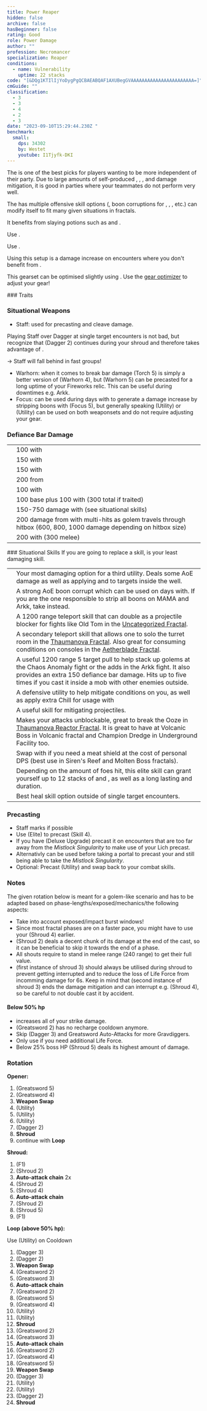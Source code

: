 ```yaml
---
title: Power Reaper
hidden: false
archive: false
hasBeginner: false
rating: Good
role: Power Damage
author: ""
profession: Necromancer
specialization: Reaper
conditions:
  - name: Vulnerability
    uptime: 22 stacks
code: "[&DQg1KTIlIjYoDygPgQCBAEABQAF1AXUBegGVAAAAAAAAAAAAAAAAAAAAAAA=]"
cmGuide: ""
classification:
  - 3
  - 3
  - 4
  - 2
  - 3
date: "2023-09-10T15:29:44.230Z "
benchmark:
  small:
    dps: 34302
    by: Westet
    youtube: I1Tjyfk-DKI
---
```

The <Specialization name="Reaper" text="Power Reaper"/> is one of the best picks for players wanting to be more independent of their party. Due to large amounts of self-produced <Condition name="Vulnerability"/>, <Boon name="Quickness"/>, <Boon name="Might"/>, <Boon name="Stability"/> and damage mitigation, it is good in parties where your teammates do not perform very well.

The <Specialization name="Reaper" text="Power Reaper" /> has multiple offensive skill
options (<Control name="Pull" />, boon corruptions for <Instability name="No Pain, No Gain" />
, <Condition name="Blinded" />, <Condition name="Immobile" />, etc.) <Specialization
  name="Reaper" 
  text="Power Reaper"
/> can modify itself to fit many given situations in fractals.

It benefits from slaying potions such as <Item id="50082"/> and <Item name="Impact" type="Sigil"/>.

<Divider text="Equipment" />   

<CharacterWithAr>
<Character title="Impact Sigil " gear='{"attributes":{"profession":"Necromancer","specialization":"Reaper","data":{"Health":23812,"Armor":2192,"Power":3622,"Precision":2155,"Toughness":1225,"Vitality":1533,"Ferocity":1330,"Condition  Damage":500,"Expertise":0,"Concentration":225,"Healing Power":0,"Agony Resistance":150,"Condition Duration":0,"Boon Duration":0.15,"Critical Chance":1,"Critical Damage":2.3866666666666667,"Power Coefficient":1658,"Power2 Coefficient":2696,"Burning Coefficient":0,"Bleeding Coefficient":0.31,"Poison Coefficient":2.1,"Torment Coefficient":0,"Confusion Coefficient":0,"Flat DPS":0,"Siphon Base Coefficient":139.75,"Alternative Ferocity":300,"Alternative Power":3622,"Alternative Critical Chance":1,"Alternative Critical Damage":2.586666666666667,"Effective Power":23537.565471817838,"NonCrit Effective Power":9862.108437912502,"Power DPS":15027.06336244666,"Alternative Effective Power":29336.48523331039,"Power2 DPS":30454.818709666855,"Siphon DPS":153.72500000000002,"Bleeding Damage":81.25,"Bleeding Stacks":0.31,"Bleeding DPS":25.1875,"Burning Damage":325.78125,"Burning Stacks":0,"Burning DPS":0,"Confusion Damage":87.946875,"Confusion Stacks":0,"Confusion DPS":0,"Poison Damage":99.21875,"Poison Stacks":2.1,"Poison DPS":208.359375,"Torment Damage":120,"Torment Stacks":0,"Torment DPS":0,"Damage":45869.15394711351,"Effective Health":103872445.77114429,"Survivability":52807.54741796863,"Effective Healing":390,"Healing":390}},"armor":{"weight":"Light","helmAffix":"Assassin","helmRuneId":74978,"helmRune":"Dragonhunter","helmRuneCount":6,"helmInfusionId":37131,"shouldersAffix":"Berserker","shouldersRuneId":74978,"shouldersRune":"Dragonhunter","shouldersRuneCount":6,"shouldersInfusionId":37131,"coatAffix":"Berserker","coatRuneId":74978,"coatRune":"Dragonhunter","coatRuneCount":6,"coatInfusionId":37131,"glovesAffix":"Berserker","glovesRuneId":74978,"glovesRune":"Dragonhunter","glovesRuneCount":6,"glovesInfusionId":37131,"leggingsAffix":"Berserker","leggingsRuneId":74978,"leggingsRune":"Dragonhunter","leggingsRuneCount":6,"leggingsInfusionId":37131,"bootsAffix":"Berserker","bootsRuneId":74978,"bootsRune":"Dragonhunter","bootsRuneCount":6,"bootsInfusionId":37131},"weapon":{"weapon1MainId":30689,"weapon1MainType":"Greatsword","weapon1MainSigil1Id":24615,"weapon1MainAffix":"Berserker","weapon1MainInfusion1Id":37131,"weapon1MainInfusion2Id":37131,"weapon1MainSigil2Id":24868,"weapon2MainId":30698,"weapon2MainType":"Staff","weapon2MainSigil1Id":24615,"weapon2MainAffix":"Berserker","weapon2MainInfusion1Id":37131,"weapon2MainInfusion2Id":37131,"weapon2MainSigil2Id":24868},"backAndTrinket":{"backItemAffix":"Assassin","backItemInfusion1Id":37131,"backItemInfusion2Id":37131,"amuletAffix":"Berserker","ring1Affix":"Assassin","ring1Infusion1Id":37131,"ring1Infusion2Id":37131,"ring1Infusion3Id":37131,"ring2Affix":"Assassin","ring2Infusion1Id":37131,"ring2Infusion2Id":37131,"ring2Infusion3Id":37131,"accessory1Affix":"Assassin","accessory1InfusionId":37131,"accessory2Affix":"Assassin","accessory2InfusionId":37131},"consumables":{"foodId":91805,"utilityId":77569},"skills":{"healId":10547,"utility1Id":10546,"utility2Id":10607,"utility3Id":29414,"eliteId":10646},"assumedBuffs":{"value":[{"id":"might","type":"Boon"},{"id":"fury","type":"Boon"},{"id":"protection","type":"Boon"},{"id":"vulnerability","type":"Condition"},{"id":"jade-bot","gw2id":96613,"type":"Item"},{"id":"omnipotion","gw2id":79722,"type":"Item"}]},"traits":{"selection":[[914,829,853],[875,894,893],[2020,1969,2021]],"lines":[53,50,34]}}'>

Use <Item id="100947"/>.

</Character>
<Character title="Accuracy Sigil" gear='{"attributes":{"profession":"Necromancer","specialization":"Reaper","data":{"Health":23812,"Armor":2192,"Power":3767,"Precision":2005,"Toughness":1225,"Vitality":1533,"Ferocity":1330,"Condition Damage":500,"Expertise":0,"Concentration":225,"Healing Power":0,"Agony Resistance":150,"Condition Duration":0,"Boon Duration":0.15,"Critical Chance":0.9985714285714286,"Critical Damage":2.3866666666666667,"Power Coefficient":1658,"Power2 Coefficient":2696,"Burning Coefficient":0,"Bleeding Coefficient":0.31,"Poison Coefficient":2.1,"Torment Coefficient":0,"Confusion Coefficient":0,"Flat DPS":0,"Siphon Base Coefficient":139.75,"Alternative Ferocity":300,"Alternative Power":3767,"Alternative Critical Chance":0.9985714285714286,"Alternative Critical Damage":2.586666666666667,"Effective Power":22343.74834794143,"NonCrit Effective Power":9369.682643750002,"Power DPS":14264.895941812434,"Alternative Effective Power":27845.251209045684,"Power2 DPS":28906.737489251896,"Siphon DPS":153.72500000000002,"Bleeding Damage":81.25,"Bleeding Stacks":0.31,"Bleeding DPS":25.1875,"Burning Damage":325.78125,"Burning Stacks":0,"Burning DPS":0,"Confusion Damage":87.946875,"Confusion Stacks":0,"Confusion DPS":0,"Poison Damage":99.21875,"Poison Stacks":2.1,"Poison DPS":208.359375,"Torment Damage":120,"Torment Stacks":0,"Torment DPS":0,"Damage":43558.90530606433,"Effective Health":103872445.77114429,"Survivability":52807.54741796863,"Effective Healing":390,"Healing":390}},"armor":{"weight":"Light","helmAffix":"Assassin","helmRuneId":74978,"helmRune":"Dragonhunter","helmRuneCount":6,"helmInfusionId":37131,"shouldersAffix":"Berserker","shouldersRuneId":74978,"shouldersRune":"Dragonhunter","shouldersRuneCount":6,"shouldersInfusionId":37131,"coatAffix":"Berserker","coatRuneId":74978,"coatRune":"Dragonhunter","coatRuneCount":6,"coatInfusionId":37131,"glovesAffix":"Berserker","glovesRuneId":74978,"glovesRune":"Dragonhunter","glovesRuneCount":6,"glovesInfusionId":37131,"leggingsAffix":"Assassin","leggingsRuneId":74978,"leggingsRune":"Dragonhunter","leggingsRuneCount":6,"leggingsInfusionId":37131,"bootsAffix":"Berserker","bootsRuneId":74978,"bootsRune":"Dragonhunter","bootsRuneCount":6,"bootsInfusionId":37131},"weapon":{"weapon1MainId":30689,"weapon1MainType":"Greatsword","weapon1MainSigil1Id":24615,"weapon1MainAffix":"Berserker","weapon1MainInfusion1Id":37131,"weapon1MainInfusion2Id":37131,"weapon1MainSigil2Id":24618,"weapon2MainId":30698,"weapon2MainType":"Staff","weapon2MainSigil1Id":24615,"weapon2MainAffix":"Berserker","weapon2MainInfusion1Id":37131,"weapon2MainInfusion2Id":37131,"weapon2MainSigil2Id":24618},"backAndTrinket":{"backItemAffix":"Berserker","backItemInfusion1Id":37131,"backItemInfusion2Id":37131,"amuletAffix":"Berserker","ring1Affix":"Berserker","ring1Infusion1Id":37131,"ring1Infusion2Id":37131,"ring1Infusion3Id":37131,"ring2Affix":"Berserker","ring2Infusion1Id":37131,"ring2Infusion2Id":37131,"ring2Infusion3Id":37131,"accessory1Affix":"Berserker","accessory1InfusionId":37131,"accessory2Affix":"Berserker","accessory2InfusionId":37131},"consumables":{"foodId":91805,"utilityId":77569},"skills":{"healId":10547,"utility1Id":10546,"utility2Id":10607,"utility3Id":29414,"eliteId":10646},"assumedBuffs":{"value":[{"id":"might","type":"Boon"},{"id":"fury","type":"Boon"},{"id":"protection","type":"Boon"},{"id":"vulnerability","type":"Condition"},{"id":"jade-bot","gw2id":96613,"type":"Item"},{"id":"omnipotion","gw2id":79722,"type":"Item"}]},"traits":{"selection":[[914,829,853],[875,894,893],[2020,1969,2021]],"lines":[53,50,34]}}'>

Use <Item id="100947"/>.

Using this setup is a damage increase on encounters where you don't benefit from <Effect name="Exposed"/>.

This gearset can be optimised slightly using <Item id="37132"/>. Use the [gear optimizer](https://optimizer.discretize.eu/) to adjust your gear!

</Character>
</CharacterWithAr>

<Divider text="Build" />  

<Grid>
<GridItem sm="7">
### Traits

<Traits traits1Id="53" traits1="Spite" traits1SelectedIds="914,829,853" traits2Id="50" traits2="Soul Reaping" traits2SelectedIds="875,894,893" traits3Id="34" traits3="Reaper" traits3SelectedIds="2020,1969,2021"/>

### Situational Weapons

- Staff: used for precasting and cleave damage. 

Playing Staff over Dagger at single target encounters is not bad, but recognize that <Skill name="Life Siphon" /> (Dagger 2) continues during your shroud and therefore takes advantage of <Trait name="Death Perception"/>. 

-> Staff will fall behind in fast groups!

- Warhorn: when it comes to break bar damage <Skill name="Oppressive Collapse" /> (Torch 5) is simply a better version of <Skill name="Wail of Doom" /> (Warhorn 4), but <Skill name="Locust Swarm" /> (Warhorn 5) can be precasted for a long uptime of your Fireworks relic.
This can be useful during downtimes e.g. Arkk.
- Focus: can be used during days with <Instability name="No Pain, No Gain" /> to generate a damage increase by stripping boons with  <Skill name="Spinal Shivers" /> (Focus 5), but generally speaking <Skill name="Well of Corruption" /> (Utility) or <Skill name="Corrupt Boon" /> (Utility) can be used on both weaponsets and do not require adjusting your gear.

### Defiance Bar Damage

|                                                                        |                                                                            |
| ---------------------------------------------------------------------- | -------------------------------------------------------------------------- |
| <Skill name="Terrify"/>                         | 100 with <Condition name="Fear"/>                                          |
| <Skill name="Executioners Scythe"/>             | 150 with <Control name="Stun"/> 
| <Skill name="Grasping Darkness"/>               | 150 with <Control name="Pull"/>
| <Skill name="Oppressive Collapse"/>               | 200 from <Effect name="knockdown"/>
| <Skill name="Reaper's Mark"/>                   | 100 with <Condition name="Fear"/>
| <Skill name="Wail of Doom"/>                    | 100 base plus 100 with <Condition name="Fear"/> (300 total if traited)   |
| <Skill name="Spectral Grasp"/>                    | 150-750 damage with <Control name="Pull"/> (see situational skills)   |
| <Skill name="Charge" profession="necromancer"/> | 200 damage from <Effect name="knockdown"/> with multi-hits as golem travels through hitbox (600, 800, 1000 damage depending on hitbox size)  |
| <Skill name="Chilled to the Bone!"/>             | 200 with <Control name="Stun"/> (300 melee)


</GridItem>

<GridItem sm="5">
### Situational Skills

<Warning>
  If you are going to replace a skill, <Skill name="Well of Darkness" /> is your
  least damaging skill.
</Warning>

|                                                               |                                                                                                                                                                                                                                                      |
|---------------------------------------------------------------|------------------------------------------------------------------------------------------------------------------------------------------------------------------------------------------------------------------------------------------------------|
| <Skill name="Well of Darkness" size="big" disableText/>       | Your most damaging option for a third utility. Deals some AoE damage as well as applying <Condition name="Blinded" text="Blind"/> and <Condition name="Chilled" text="Chill"/> to targets inside the well.                                           |
| <Skill name="Well of Corruption" size="big" disableText/>     | A strong AoE boon corrupt which can be used on days with<Instability name="No Pain, No Gain" />. If you are the one responsible to strip all boons on MAMA and Arkk, take <Skill name="Corrupt Boon"/> instead.                                                                                                                                                     |
| <Skill name="Summon flesh Wurm" size="big" disableText/>      | A 1200 range teleport skill that can double as a projectile blocker for fights like Old Tom in the [Uncategorized Fractal](/fractals/uncategorized).                                                                                                 |
| <Skill name="Spectral Walk " size="big" disableText/>         | A secondary teleport skill that allows one to solo the turret room in the [Thaumanova Fractal](/fractals/thaumanova-reactor). Also great for consuming conditions on consoles in the [Aetherblade Fractal](/fractals/aetherblade).                   |
| <Skill name="Spectral Grasp" size="big" disableText/>         | A useful 1200 range 5 target pull to help stack up golems at the Chaos Anomaly fight or the adds in the Arkk fight. It also provides an extra 150 defiance bar damage. Hits up to five times if you cast it inside a mob with other enemies outside. |
| <Skill name="Suffer" size="big" disableText/>                 | A defensive utility to help mitigate conditions on you, as well as apply extra Chill for usage with <Trait name="Cold Shoulder"/>                                                                                                                    |
| <Skill name="Corrosive Poison Cloud" size="big" disableText/> | A useful skill for mitigating projectiles.                                                                                                                                                                                                           |
| <Skill name="Nothing Can Save You" size="big" disableText/>   | Makes your attacks unblockable, great to break the Ooze in [Thaumanova Reactor Fractal](/fractals/thaumanova-reactor). It is great to have at Volcanic Boss in Volcanic fractal and Champion Dredge in Underground Facility too.                     |
| <Skill name="Rise!" size="big" disableText/>                  | Swap with <Skill name="Well of Darkness"/> if you need a meat shield at the cost of personal DPS (best use in Siren's Reef and Molten Boss fractals).                                                                                                |
| <Skill name="Chilled to the Bone!" size="big" disableText/>   | Depending on the amount of foes hit, this elite skill can grant yourself up to 12 stacks of <Boon name="Stability"/> and <Boon name="Might"/>, as well as a long lasting <Boon name="Quickness"/> and <Boon name="Fury"/> duration.                  |
| <Skill name="Your Soul is mine!" size="big" disableText/>   | Best heal skill option outside of single target encounters.                  |

</GridItem>
</Grid>

<Divider text="Skill Usage" />

### Precasting

- Staff marks if possible
- Use <Skill name="Lich Form"/> (Elite) to precast <Skill id="10636"/> (Skill 4).
- If you have <Skill name="Mistfire Wolf" /> (Deluxe Upgrade) precast it on encounters that are too far away from the _Mistlock Singularity_ to make use of your Lich precast.
- Alternativly <Skill name="Spectral Walk"/> can be used before taking a portal to precast your <Skill id="10636"/> and still being able to take the _Mistlock Singularity_.
- Optional: Precast <Skill name="Rise" /> (Utility) and swap back to your combat skills.

### Notes

The given rotation below is meant for a golem-like scenario and has to be adapted based on phase-lengths/exposed/mechanics/the following aspects: 

- Take into account exposed/impact burst windows! 
- Since most fractal phases are on a faster pace, you might have to use your <Skill name="Soul Spiral" /> (Shroud 4) earlier. 
- <Skill name="Deaths Charge" /> (Shroud 2) deals a decent chunk of its damage at the end of the cast, so it can be beneficial to skip it towards the end of a phase.
- All shouts require to stand in melee range (240 range) to get their full value.
- <Skill name="Infusing Terror" /> (first instance of shroud 3) should always be utilised during shroud to prevent getting interrupted and to reduce the loss of Life Force from incomming damage for 6s. 
Keep in mind that <Skill name="Terrify" /> (second instance of shroud 3) ends the damage mitigation and can interrupt e.g. <Skill name="Soul Spiral" /> (Shroud 4), so be careful to not double cast it by accident.

#### Below 50% hp

- <Trait name="Close to Death"/> increases all of your strike damage.
- <Skill name="Gravedigger"/> (Greatsword 2) has no recharge cooldown anymore.
- Skip <Skill name="Dark Pact"/> (Dagger 3) and Greatsword Auto-Attacks for more Gravdiggers.
- Only use <Skill name="Death Spiral"/> if you need additional Life Force.
- Below 25% boss HP <Skill name="Executioner's Scythe" /> (Shroud 5) deals its highest amount of damage.


### Rotation 
<Grid>
<GridItem sm="7">

**Opener:**

1. <Skill name="Grasping Darkness" /> (Greatsword 5)
2. <Skill name="Nightfall" /> (Greatsword 4)
3. **Weapon Swap** 
4. <Skill name="You are all Weaklings!" /> (Utility) 
5. <Skill name="Well of Darkness" /> (Utility)
6. <Skill name="Well of Suffering" /> (Utility)
8. <Skill name="Life Siphon" /> (Dagger 2)
9. **Shroud**
10. continue with **Loop**


**Shroud:** 

1. <Skill name="Reapers Shroud" /> (F1)
2. <Skill name="Deaths Charge" /> (Shroud 2)
3. **Auto-attack chain** 2x
4. <Skill name="Deaths Charge" /> (Shroud 2)
5. <Skill name="Soul Spiral" /> (Shroud 4)
6. **Auto-attack chain** 
7. <Skill name="Deaths Charge" /> (Shroud 2)
8. <Skill name="Executioner's Scythe" /> (Shroud 5)
9. <Skill name="Exit Reapers Shroud" /> (F1)

</GridItem>
<GridItem sm="5">

**Loop (above 50% hp):**

Use <Skill name="You are all Weaklings!" /> (Utility) on Cooldown

1. <Skill name="Dark Pact" /> (Dagger 3)
2. <Skill name="Life Siphon" /> (Dagger 2)
3. **Weapon Swap** 
4. <Skill name="Gravedigger" /> (Greatsword 2)
5. <Skill name="Death Spiral" /> (Greatsword 3)
6. **Auto-attack chain** 
7. <Skill name="Gravedigger" /> (Greatsword 2)
8. <Skill name="Grasping Darkness" /> (Greatsword 5)
9. <Skill name="Nightfall" /> (Greatsword 4)
10. <Skill name="Well of Darkness" /> (Utility)
11. <Skill name="Well of Suffering" /> (Utility)
12. **Shroud**
13. <Skill name="Gravedigger" /> (Greatsword 2)
14. <Skill name="Death Spiral" /> (Greatsword 3)
15. **Auto-attack chain** 
16. <Skill name="Gravedigger" /> (Greatsword 2)
17. <Skill name="Nightfall" /> (Greatsword 4)
18. <Skill name="Grasping Darkness" /> (Greatsword 5)
19. **Weapon Swap** 
20. <Skill name="Dark Pact" /> (Dagger 3)
21. <Skill name="Well of Darkness" /> (Utility)
22. <Skill name="Well of Suffering" /> (Utility)
23. <Skill name="Life Siphon" /> (Dagger 2)
24. **Shroud**

</GridItem>
</Grid>
